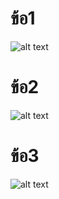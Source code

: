 # ข้อ1
![alt text](<สกรีนช็อต 2025-06-12 141322.png>)
# ข้อ2
![alt text](<สกรีนช็อต 2025-06-12 141639.png>)
# ข้อ3
![alt text](<สกรีนช็อต 2025-06-12 141949.png>)